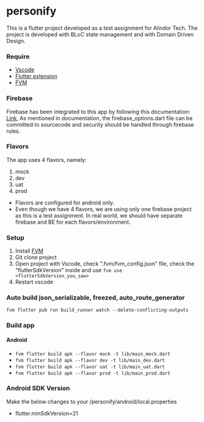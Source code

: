 # personify
This is a flutter project developed as a test assignment for Alindor Tech. The project is developed with BLoC state management and with Domain Driven Design.

### Require
- [Vscode](https://code.visualstudio.com/)
- [Flutter extension](https://marketplace.visualstudio.com/items?itemName=Dart-Code.flutter)
- [FVM](https://fvm.app/docs/getting_started/installation)

### Firebase
Firebase has been integrated to this app by following this documentation: [Link](https://firebase.google.com/docs/flutter/setup?platform=ios), As mentioned in documentation, the firebase_options.dart file can be committed to sourcecode and security should be handled through firebase rules.


### Flavors
The app uses 4 flavors, namely:
1. mock
2. dev
3. uat
4. prod
- Flavors are configured for android only.
- Even though we have 4 flavors, we are using only one firebase project as this is a test assignment. In real world, we should have separate firebase and BE for each flavors/environment.

### Setup
1. Install [FVM](https://fvm.app/docs/getting_started/installation)
2. Git clone project
3. Open project with Vscode, check ".fvm/fvm_config.json" file, check the "flutterSdkVersion" inside and use ```fvm use <flutterSdkVersion_you_saw>```
4. Restart vscode

### Auto build json_serializable, freezed, auto_route_generator
```fvm flutter pub run build_runner watch --delete-conflicting-outputs```

### Build app
#### Android
- ```fvm flutter build apk --flavor mock -t lib/main_mock.dart```
- ```fvm flutter build apk --flavor dev -t lib/main_dev.dart```
- ```fvm flutter build apk --flavor uat -t lib/main_uat.dart```
- ```fvm flutter build apk --flavor prod -t lib/main_prod.dart```

### Android SDK Version
Make the below changes to your /personify/android/local.properties
- flutter.minSdkVersion=21

